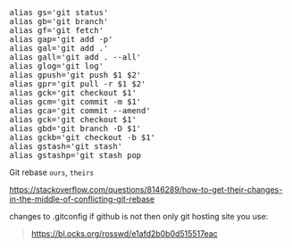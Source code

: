 <pre>
alias gs='git status'
alias gb='git branch' 
alias gf='git fetch' 
alias gap='git add -p' 
alias gal='git add .' 
alias gall='git add . --all' 
alias glog='git log'  
alias gpush='git push $1 $2' 
alias gpr='git pull -r $1 $2' 
alias gck='git checkout $1'
alias gcm='git commit -m $1'
alias gca='git commit --amend'
alias gck='git checkout $1'
alias gbd='git branch -D $1'
alias gckb='git checkout -b $1'
alias gstash='git stash'
alias gstashp='git stash pop
</pre>  

Git rebase `ours`, `theirs`

https://stackoverflow.com/questions/8146289/how-to-get-their-changes-in-the-middle-of-conflicting-git-rebase


changes to .gitconfig if github is not then only git hosting site you use:
> https://bl.ocks.org/rosswd/e1afd2b0b0d515517eac

